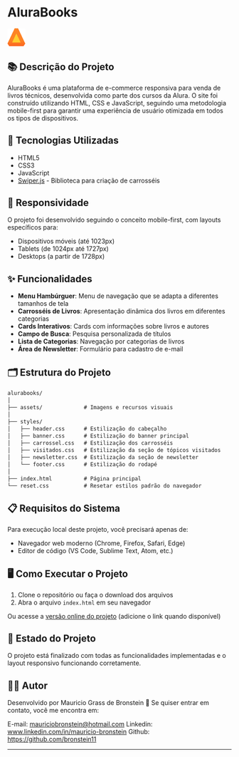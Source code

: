 # AluraBooks

![AluraBooks Logo](assets/Logo.png)

## 📚 Descrição do Projeto

AluraBooks é uma plataforma de e-commerce responsiva para venda de livros técnicos, desenvolvida como parte dos cursos da Alura. O site foi construído utilizando HTML, CSS e JavaScript, seguindo uma metodologia mobile-first para garantir uma experiência de usuário otimizada em todos os tipos de dispositivos.

## 🚀 Tecnologias Utilizadas

- HTML5
- CSS3
- JavaScript
- [Swiper.js](https://swiperjs.com/) - Biblioteca para criação de carrosséis

## 📱 Responsividade

O projeto foi desenvolvido seguindo o conceito mobile-first, com layouts específicos para:
- Dispositivos móveis (até 1023px)
- Tablets (de 1024px até 1727px)
- Desktops (a partir de 1728px)

## ✨ Funcionalidades

- **Menu Hambúrguer**: Menu de navegação que se adapta a diferentes tamanhos de tela
- **Carrosséis de Livros**: Apresentação dinâmica dos livros em diferentes categorias
- **Cards Interativos**: Cards com informações sobre livros e autores
- **Campo de Busca**: Pesquisa personalizada de títulos
- **Lista de Categorias**: Navegação por categorias de livros
- **Área de Newsletter**: Formulário para cadastro de e-mail

## 🗂️ Estrutura do Projeto

```
alurabooks/
│
├── assets/             # Imagens e recursos visuais
│
├── styles/
│   ├── header.css      # Estilização do cabeçalho
│   ├── banner.css      # Estilização do banner principal
│   ├── carrossel.css   # Estilização dos carrosséis
│   ├── visitados.css   # Estilização da seção de tópicos visitados
│   ├── newsletter.css  # Estilização da seção de newsletter
│   └── footer.css      # Estilização do rodapé
│
├── index.html          # Página principal
└── reset.css           # Resetar estilos padrão do navegador
```

## 📋 Requisitos do Sistema

Para execução local deste projeto, você precisará apenas de:

- Navegador web moderno (Chrome, Firefox, Safari, Edge)
- Editor de código (VS Code, Sublime Text, Atom, etc.)

## 🖥️ Como Executar o Projeto

1. Clone o repositório ou faça o download dos arquivos
2. Abra o arquivo `index.html` em seu navegador

Ou acesse a [versão online do projeto](#) (adicione o link quando disponível)


## 🎯 Estado do Projeto

O projeto está finalizado com todas as funcionalidades implementadas e o layout responsivo funcionando corretamente.


## 👩‍💻 Autor
Desenvolvido por Mauricio Grass de Bronstein 👋
Se quiser entrar em contato, você me encontra em:

E-mail: mauriciobronstein@hotmail.com
Linkedin: www.linkedin.com/in/mauricio-bronstein
Github: https://github.com/bronstein11



---

